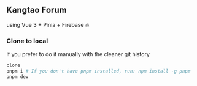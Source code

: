 
## Kangtao Forum 

using Vue 3 + Pinia + Firebase 🔥

### Clone to local

If you prefer to do it manually with the cleaner git history

```bash
clone
pnpm i # If you don't have pnpm installed, run: npm install -g pnpm
pnpm dev
```


